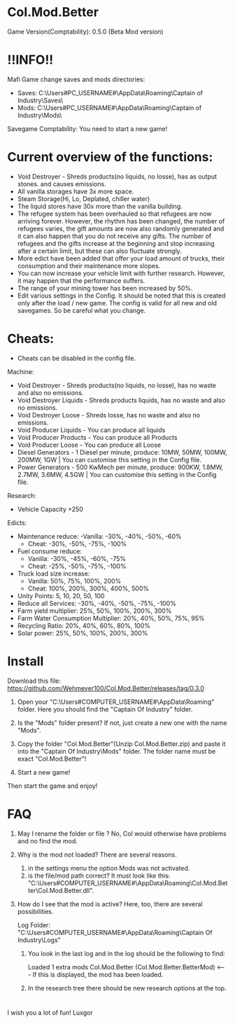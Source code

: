 # CoI.Mod.Better

Game Version(Comptability): 0.5.0 (Beta Mod version)

# !!INFO!!
Mafi Game change saves and mods directories:
- Saves: C:\Users\#PC_USERNAME#\AppData\Roaming\Captain of Industry\Saves\
- Mods: C:\Users\#PC_USERNAME#\AppData\Roaming\Captain of Industry\Mods\

Savegame Comptability: You need to start a new game!

# Current overview of the functions:
- Void Destroyer - Shreds products(no liquids, no losse), has as output stones. and causes emissions.
- All vanilla storages have 3x more space. 
- Steam Storage(Hi, Lo, Deplated, chiller water)
- The liquid stores have 30x more than the vanilla building.
- The refugee system has been overhauled so that refugees are now arriving forever. However, the rhythm has been changed, the number of refugees varies, the gift amounts are now also randomly generated and it can also happen that you do not receive any gifts. The number of refugees and the gifts increase at the beginning and stop increasing after a certain limit, but these can also fluctuate strongly.
- More edict have been added that offer your load amount of trucks, their consumption and their maintenance more slopes.
- You can now increase your vehicle limit with further research. However, it may happen that the performance suffers. 
- The range of your mining tower has been increased by 50%.
- Edit various settings in the Config. It should be noted that this is created only after the load / new game. The config is valid for all new and old savegames. So be careful what you change.

# Cheats:

- Cheats can be disabled in the config file.

Machine:
- Void Destroyer - Shreds products(no liquids, no losse), has no waste and also no emissions.
- Void Destroyer Liquids - Shreds products liquids, has no waste and also no emissions.
- Void Destroyer Loose - Shreds losse, has no waste and also no emissions.
- Void Producer Liquids - You can produce all liquids
- Void Producer Products - You can produce all Products
- Void Producer Loose - You can produce all Loose
- Diesel Generators - 1 Diesel per minute, produce: 10MW, 50MW, 100MW, 200MW, 1GW | You can customise this setting in the Config file.
- Power Generators - 500 KwMech per minute, produce: 900KW, 1.8MW, 2.7MW, 3.6MW, 4.5GW | You can customise this setting in the Config file.

Research:
- Vehicle Capacity +250

Edicts: 
- Maintenance reduce: 
	-Vanilla: -30%, -40%, -50%, -60%
	- Cheat: -30%, -50%, -75%, -100%
- Fuel consume reduce:
	- Vanilla: -30%, -45%, -60%, -75%
	- Cheat: -25%, -50%, -75%, -100%
- Truck load size increase:
	- Vanilla: 50%, 75%, 100%, 200%
	- Cheat: 100%, 200%, 300%, 400%, 500%
- Unity Points: 5, 10, 20, 50, 100
- Reduce all Services: -30%, -40%, -50%, -75%, -100%
- Farm yield multiplier: 25%, 50%, 100%, 200%, 300%
- Farm Water Consumption Multiplier: 20%, 40%, 50%, 75%, 95%
- Recycling Ratio: 20%, 40%, 60%, 80%, 100%
- Solar power: 25%, 50%, 100%, 200%, 300%

# Install
Download this file: https://github.com/Wehmeyer100/CoI.Mod.Better/releases/tag/0.3.0

1. Open your "C:\Users\#COMPUTER_USERNAME#\AppData\Roaming\" folder. Here you should find the "Captain Of Industry" folder. 

2. Is the "Mods" folder present? If not, just create a new one with the name "Mods".

3. Copy the folder "CoI.Mod.Better"(Unzip CoI.Mod.Better.zip) and paste it into the "Captain Of Industry\Mods" folder. The folder name must be exact "CoI.Mod.Better"!

4. Start a new game!

Then start the game and enjoy!

# FAQ

1. May I rename the folder or file ? 
    No, CoI would otherwise have problems and no find the mod.

2. Why is the mod not loaded?
    There are several reasons.
    1. in the settings menu the option Mods was not activated.
    2. is the file/mod path correct? It must look like this: "C:\Users\#COMPUTER_USERNAME#\AppData\Roaming\CoI.Mod.Better\CoI.Mod.Better.dll".

3. How do I see that the mod is active?
    Here, too, there are several possibilities.
    
    Log Folder: "C:\Users\#COMPUTER_USERNAME#\AppData\Roaming\Captain Of Industry\Logs"
    
    1. You look in the last log and in the log should be the following to find: 
     
        Loaded 1 extra mods
		CoI.Mod.Better (CoI.Mod.Better.BetterMod) <--- If this is displayed, the mod has been loaded.
        
    2. In the research tree there should be new research options at the top.

# 
I wish you a lot of fun!
Luxgor
